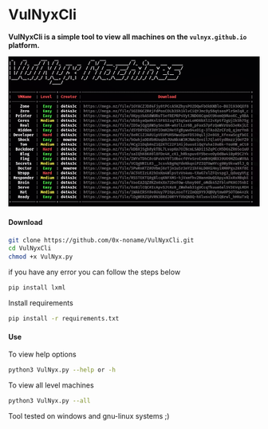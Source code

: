 # VulNyxCli
 **VulNyxCli is a simple tool to view all machines on the ``vulnyx.github.io`` platform.**

![](/vm-cli.png)

#### Download
```bash
git clone https://github.com/0x-noname/VulNyxCli.git
cd VulNyxCli
chmod +x VulNyx.py
```

if you have any error you can follow the steps below
```bash
pip install lxml
```

Install requirements 
```bash
pip install -r requirements.txt
```

#### Use

To view help options
```bash
python3 VulNyx.py --help or -h
```
To view all level machines
```bash
python3 VulNyx.py --all
```
Tool tested on windows and gnu-linux systems ;)
